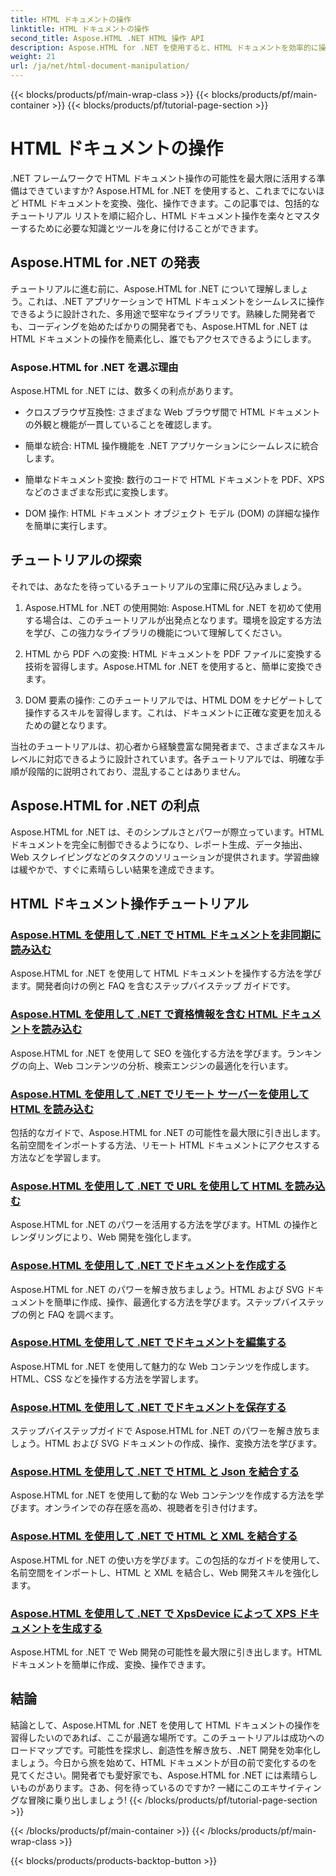 ```yaml
---
title: HTML ドキュメントの操作
linktitle: HTML ドキュメントの操作
second_title: Aspose.HTML .NET HTML 操作 API
description: Aspose.HTML for .NET を使用すると、HTML ドキュメントを効率的に操作できるようになります。プロセスをガイドするチュートリアルをご覧ください。
weight: 21
url: /ja/net/html-document-manipulation/
---
```


{{< blocks/products/pf/main-wrap-class >}}
{{< blocks/products/pf/main-container >}}
{{< blocks/products/pf/tutorial-page-section >}}

# HTML ドキュメントの操作


.NET フレームワークで HTML ドキュメント操作の可能性を最大限に活用する準備はできていますか? Aspose.HTML for .NET を使用すると、これまでにないほど HTML ドキュメントを変換、強化、操作できます。この記事では、包括的なチュートリアル リストを順に紹介し、HTML ドキュメント操作を楽々とマスターするために必要な知識とツールを身に付けることができます。

## Aspose.HTML for .NET の発表

チュートリアルに進む前に、Aspose.HTML for .NET について理解しましょう。これは、.NET アプリケーションで HTML ドキュメントをシームレスに操作できるように設計された、多用途で堅牢なライブラリです。熟練した開発者でも、コーディングを始めたばかりの開発者でも、Aspose.HTML for .NET は HTML ドキュメントの操作を簡素化し、誰でもアクセスできるようにします。

### Aspose.HTML for .NET を選ぶ理由

Aspose.HTML for .NET には、数多くの利点があります。

- クロスブラウザ互換性: さまざまな Web ブラウザ間で HTML ドキュメントの外観と機能が一貫していることを確認します。

- 簡単な統合: HTML 操作機能を .NET アプリケーションにシームレスに統合します。

- 簡単なドキュメント変換: 数行のコードで HTML ドキュメントを PDF、XPS などのさまざまな形式に変換します。

- DOM 操作: HTML ドキュメント オブジェクト モデル (DOM) の詳細な操作を簡単に実行します。

## チュートリアルの探索

それでは、あなたを待っているチュートリアルの宝庫に飛び込みましょう。

1. Aspose.HTML for .NET の使用開始: Aspose.HTML for .NET を初めて使用する場合は、このチュートリアルが出発点となります。環境を設定する方法を学び、この強力なライブラリの機能について理解してください。

2. HTML から PDF への変換: HTML ドキュメントを PDF ファイルに変換する技術を習得します。Aspose.HTML for .NET を使用すると、簡単に変換できます。

3. DOM 要素の操作: このチュートリアルでは、HTML DOM をナビゲートして操作するスキルを習得します。これは、ドキュメントに正確な変更を加えるための鍵となります。

当社のチュートリアルは、初心者から経験豊富な開発者まで、さまざまなスキル レベルに対応できるように設計されています。各チュートリアルでは、明確な手順が段階的に説明されており、混乱することはありません。

## Aspose.HTML for .NET の利点

Aspose.HTML for .NET は、そのシンプルさとパワーが際立っています。HTML ドキュメントを完全に制御できるようになり、レポート生成、データ抽出、Web スクレイピングなどのタスクのソリューションが提供されます。学習曲線は緩やかで、すぐに素晴らしい結果を達成できます。

## HTML ドキュメント操作チュートリアル
### [Aspose.HTML を使用して .NET で HTML ドキュメントを非同期に読み込む](./load-html-doc-asynchronously/)
Aspose.HTML for .NET を使用して HTML ドキュメントを操作する方法を学びます。開発者向けの例と FAQ を含むステップバイステップ ガイドです。
### [Aspose.HTML を使用して .NET で資格情報を含む HTML ドキュメントを読み込む](./load-html-doc-with-credentials/)
Aspose.HTML for .NET を使用して SEO を強化する方法を学びます。ランキングの向上、Web コンテンツの分析、検索エンジンの最適化を行います。
### [Aspose.HTML を使用して .NET でリモート サーバーを使用して HTML を読み込む](./load-html-using-remote-server/)
包括的なガイドで、Aspose.HTML for .NET の可能性を最大限に引き出します。名前空間をインポートする方法、リモート HTML ドキュメントにアクセスする方法などを学習します。
### [Aspose.HTML を使用して .NET で URL を使用して HTML を読み込む](./load-html-using-url/)
Aspose.HTML for .NET のパワーを活用する方法を学びます。HTML の操作とレンダリングにより、Web 開発を強化します。
### [Aspose.HTML を使用して .NET でドキュメントを作成する](./creating-a-document/)
Aspose.HTML for .NET のパワーを解き放ちましょう。HTML および SVG ドキュメントを簡単に作成、操作、最適化する方法を学びます。ステップバイステップの例と FAQ を調べます。
### [Aspose.HTML を使用して .NET でドキュメントを編集する](./editing-a-document/)
Aspose.HTML for .NET を使用して魅力的な Web コンテンツを作成します。HTML、CSS などを操作する方法を学習します。
### [Aspose.HTML を使用して .NET でドキュメントを保存する](./saving-a-document/)
ステップバイステップガイドで Aspose.HTML for .NET のパワーを解き放ちましょう。HTML および SVG ドキュメントの作成、操作、変換方法を学びます。
### [Aspose.HTML を使用して .NET で HTML と Json を結合する](./merge-html-with-json/)
Aspose.HTML for .NET を使用して動的な Web コンテンツを作成する方法を学びます。オンラインでの存在感を高め、視聴者を引き付けます。
### [Aspose.HTML を使用して .NET で HTML と XML を結合する](./merge-html-with-xml/)
Aspose.HTML for .NET の使い方を学びます。この包括的なガイドを使用して、名前空間をインポートし、HTML と XML を結合し、Web 開発スキルを強化します。
### [Aspose.HTML を使用して .NET で XpsDevice によって XPS ドキュメントを生成する](./generate-xps-documents-by-xpsdevice/)
Aspose.HTML for .NET で Web 開発の可能性を最大限に引き出します。HTML ドキュメントを簡単に作成、変換、操作できます。

## 結論

結論として、Aspose.HTML for .NET を使用して HTML ドキュメントの操作を習得したいのであれば、ここが最適な場所です。このチュートリアルは成功へのロードマップです。可能性を探求し、創造性を解き放ち、.NET 開発を効率化しましょう。今日から旅を始めて、HTML ドキュメントが目の前で変化するのを見てください。開発者でも愛好家でも、Aspose.HTML for .NET には素晴らしいものがあります。さあ、何を待っているのですか? 一緒にこのエキサイティングな冒険に乗り出しましょう!
{{< /blocks/products/pf/tutorial-page-section >}}

{{< /blocks/products/pf/main-container >}}
{{< /blocks/products/pf/main-wrap-class >}}

{{< blocks/products/products-backtop-button >}}

